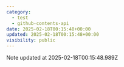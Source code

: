 ```yaml
---
category:
  - test
  - github-contents-api
date: 2025-02-18T00:15:48+00:00
updated: 2025-02-18T00:15:48+00:00
visibility: public
---
```


Note updated at 2025-02-18T00:15:48.989Z
